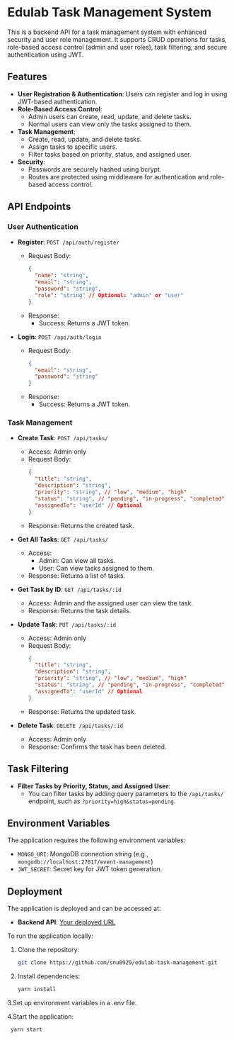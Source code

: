 # Edulab Task Management System

This is a backend API for a task management system with enhanced security and user role management. It supports CRUD operations for tasks, role-based access control (admin and user roles), task filtering, and secure authentication using JWT.

## Features

- **User Registration & Authentication**: Users can register and log in using JWT-based authentication.
- **Role-Based Access Control**: 
  - Admin users can create, read, update, and delete tasks.
  - Normal users can view only the tasks assigned to them.
- **Task Management**:
  - Create, read, update, and delete tasks.
  - Assign tasks to specific users.
  - Filter tasks based on priority, status, and assigned user.
- **Security**:
  - Passwords are securely hashed using bcrypt.
  - Routes are protected using middleware for authentication and role-based access control.

## API Endpoints

### User Authentication

- **Register**: `POST /api/auth/register`
  - Request Body:
    ```json
    {
      "name": "string",
      "email": "string",
      "password": "string",
      "role": "string" // Optional: "admin" or "user"
    }
    ```
  - Response:
    - Success: Returns a JWT token.
  
- **Login**: `POST /api/auth/login`
  - Request Body:
    ```json
    {
      "email": "string",
      "password": "string"
    }
    ```
  - Response:
    - Success: Returns a JWT token.

### Task Management

- **Create Task**: `POST /api/tasks/`
  - Access: Admin only
  - Request Body:
    ```json
    {
      "title": "string",
      "description": "string",
      "priority": "string", // "low", "medium", "high"
      "status": "string", // "pending", "in-progress", "completed"
      "assignedTo": "userId" // Optional
    }
    ```
  - Response: Returns the created task.

- **Get All Tasks**: `GET /api/tasks/`
  - Access:
    - Admin: Can view all tasks.
    - User: Can view tasks assigned to them.
  - Response: Returns a list of tasks.

- **Get Task by ID**: `GET /api/tasks/:id`
  - Access: Admin and the assigned user can view the task.
  - Response: Returns the task details.

- **Update Task**: `PUT /api/tasks/:id`
  - Access: Admin only
  - Request Body:
    ```json
    {
      "title": "string",
      "description": "string",
      "priority": "string", // "low", "medium", "high"
      "status": "string", // "pending", "in-progress", "completed"
      "assignedTo": "userId" // Optional
    }
    ```
  - Response: Returns the updated task.

- **Delete Task**: `DELETE /api/tasks/:id`
  - Access: Admin only
  - Response: Confirms the task has been deleted.

## Task Filtering

- **Filter Tasks by Priority, Status, and Assigned User**:
  - You can filter tasks by adding query parameters to the `/api/tasks/` endpoint, such as `?priority=high&status=pending`.
  
## Environment Variables

The application requires the following environment variables:

- `MONGO_URI`: MongoDB connection string (e.g., `mongodb://localhost:27017/event-management`)
- `JWT_SECRET`: Secret key for JWT token generation.

## Deployment

The application is deployed and can be accessed at:

- **Backend API**: [Your deployed URL]()

To run the application locally:

1. Clone the repository:
   ```bash
   git clone https://github.com/snu0929/edulab-task-management.git
2. Install dependencies:
   ```bash
   yarn install
3.Set up environment variables in a .env file.

4.Start the application:
  ```bash
   yarn start


